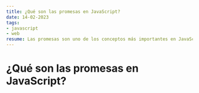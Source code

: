 ```yaml
---
title: ¿Qué son las promesas en JavaScript?
date: 14-02-2023
tags:
- javascript
- web
resume: Las promesas son uno de los conceptos más importantes en JavaScript, y su uso se ha vuelto cada vez más común en los últimos años. En este artículo, te explicaremos qué son las promesas y cómo puedes utilizarlas en tu propio código.
---
```


# ¿Qué son las promesas en JavaScript?